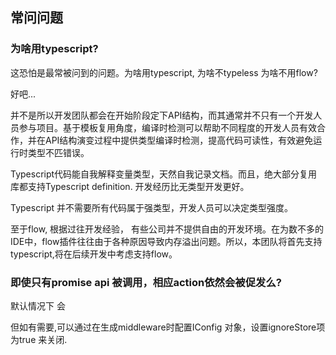 常问问题
---

### 为啥用typescript?

这恐怕是最常被问到的问题。为啥用typescript, 为啥不typeless 为啥不用flow?

好吧...

并不是所以开发团队都会在开始阶段定下API结构，而其通常并不只有一个开发人员参与项目。基于模板复用角度，编译时检测可以帮助不同程度的开发人员有效合作，并在API结构演变过程中提供类型编译时检测，提高代码可读性，有效避免运行时类型不匹错误。

Typescript代码能自我解释变量类型，天然自我记录文档。而且，绝大部分复用库都支持Typescript definition. 开发经历比无类型开发更好。

Typescript 并不需要所有代码属于强类型，开发人员可以决定类型强度。

至于flow, 根据过往开发经验， 有些公司并不提供自由的开发环境。在为数不多的IDE中，flow插件往往由于各种原因导致内存溢出问题。所以，本团队将首先支持typescript,将在后续开发中考虑支持flow。

### 即使只有promise api 被调用，相应action依然会被促发么?

默认情况下 会

但如有需要,可以通过在生成middleware时配置IConfig 对象，设置ignoreStore项为true 来关闭.
